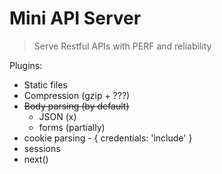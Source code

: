 # Mini API Server
> Serve Restful APIs with PERF and reliability

Plugins:
- Static files
- Compression (gzip + ???)
- ~~Body parsing (by default)~~
  - JSON (x)
  - forms (partially)
- cookie parsing - { credentials: 'include' }
- sessions
- next()